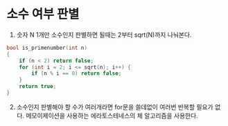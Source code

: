 # 소수 여부 판별

1) 숫자 N 1개만 소수인지 판별하면 될때는 2부터 sqrt(N)까지 나눠본다.
```C++
bool is_primenumber(int n) 
{
	if (n < 2) return false;
	for (int i = 2; i <= sqrt(n); i++) {
		if (n % i == 0) return false; 
	} 
	return true; 
}
```

2) 소수인지 판별해야 할 수가 여러개라면 for문을 쓸데없이 여러번 반복할 필요가 없다. 메모이제이션을 사용하는 에라토스테네스의 체 알고리즘을 사용한다.
